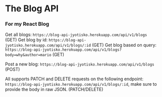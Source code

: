 # The Blog API
### For my React Blog

Get all blogs: `https://blog-api-jyotisko.herokuapp.com/api/v1/blogs` (GET)
Get blog by id: `https://blog-api-jyotisko.herokuapp.com/api/v1/blogs/:id` (GET)
Get blog based on query: `https://blog-api-jyotisko.herokuapp.com/api/v1/blogs?body=why&author=mario` (GET)

Post a new blog: `https://blog-api-jyotisko.herokuapp.com/api/v1/blogs` (POST)

All supports PATCH and DELETE requests on the following endpoint: `https://blog-api-jyotisko.herokuapp.com/api/v1/blogs/:id`, make sure to provide the body in raw JSON. (PATCH/DELETE)

